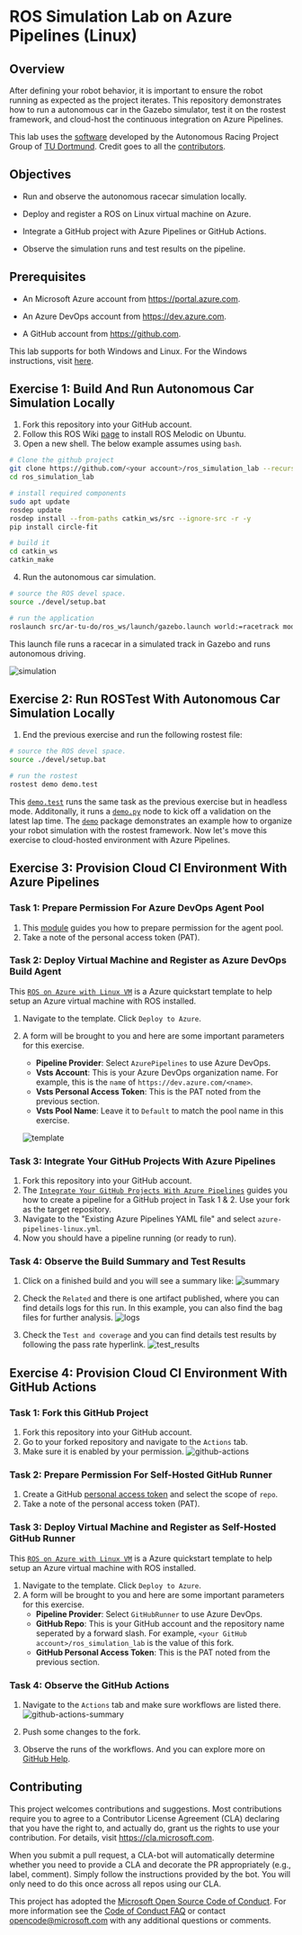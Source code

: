 # ROS Simulation Lab on Azure Pipelines (Linux)

## Overview

After defining your robot behavior, it is important to ensure the robot running as expected as the project iterates.
This repository demonstrates how to run a autonomous car in the Gazebo simulator, test it on the rostest framework, and cloud-host the continuous integration on Azure Pipelines.

This lab uses the [software](https://github.com/Autonomous-Racing-PG/ar-tu-do) developed by the Autonomous Racing Project Group of [TU Dortmund](https://ls12-www.cs.tu-dortmund.de/daes/).
Credit goes to all the [contributors](https://github.com/Autonomous-Racing-PG/ar-tu-do/graphs/contributors).

## Objectives

* Run and observe the autonomous racecar simulation locally.

* Deploy and register a ROS on Linux virtual machine on Azure.

* Integrate a GitHub project with Azure Pipelines or GitHub Actions.

* Observe the simulation runs and test results on the pipeline.

## Prerequisites

* An Microsoft Azure account from https://portal.azure.com.

* An Azure DevOps account from https://dev.azure.com.

* A GitHub account from https://github.com.

This lab supports for both Windows and Linux.
For the Windows instructions, visit [here](./README.md).

## Exercise 1: Build And Run Autonomous Car Simulation Locally

1. Fork this repository into your GitHub account.
2. Follow this ROS Wiki [page](http://wiki.ros.org/Installation/Ubuntu) to install ROS Melodic on Ubuntu.
3. Open a new shell. The below example assumes using `bash`.

```bash
# Clone the github project
git clone https://github.com/<your account>/ros_simulation_lab --recursive
cd ros_simulation_lab

# install required components
sudo apt update
rosdep update
rosdep install --from-paths catkin_ws/src --ignore-src -r -y
pip install circle-fit

# build it
cd catkin_ws
catkin_make
```

4. Run the autonomous car simulation.

```bash
# source the ROS devel space.
source ./devel/setup.bat

# run the application
roslaunch src/ar-tu-do/ros_ws/launch/gazebo.launch world:=racetrack mode_override:=2
```

This launch file runs a racecar in a simulated track in Gazebo and runs autonomous driving.

![simulation](docs/simulation.png)

## Exercise 2: Run ROSTest With Autonomous Car Simulation Locally

1. End the previous exercise and run the following rostest file:

```bash
# source the ROS devel space.
source ./devel/setup.bat

# run the rostest
rostest demo demo.test
```

This [`demo.test`](catkin_ws/src/demo/test/demo.test) runs the same task as the previous exercise but in headless mode.
Additonally, it runs a [`demo.py`](catkin_ws/src/demo/nodes/demo.py) node to kick off a validation on the latest lap time.
The [`demo`](catkin_ws/src/demo) package demonstrates an example how to organize your robot simulation with the rostest framework.
Now let's move this exercise to cloud-hosted environment with Azure Pipelines.

## Exercise 3: Provision Cloud CI Environment With Azure Pipelines

### Task 1: Prepare Permission For Azure DevOps Agent Pool

1. This [module](https://docs.microsoft.com/en-us/azure/devops/pipelines/agents/v2-windows?view=azure-devops#permissions) guides you how to prepare permission for the agent pool.
2. Take a note of the personal access token (PAT).

### Task 2: Deploy Virtual Machine and Register as Azure DevOps Build Agent

This [`ROS on Azure with Linux VM`](https://azure.microsoft.com/en-us/resources/templates/ros-vm-linux/) is a Azure quickstart template to help setup an Azure virtual machine with ROS installed.

1. Navigate to the template. Click `Deploy to Azure`.
2. A form will be brought to you and here are some important parameters for this exercise.
   * **Pipeline Provider**: Select `AzurePipelines` to use Azure DevOps.
   * **Vsts Account**: This is your Azure DevOps organization name. For example, this is the `name` of `https://dev.azure.com/<name>`.
   * **Vsts Personal Access Token**: This is the PAT noted from the previous section.
   * **Vsts Pool Name**: Leave it to `Default` to match the pool name in this exercise.

   ![template](docs/template-linux.png)


### Task 3: Integrate Your GitHub Projects With Azure Pipelines

1. Fork this repository into your GitHub account.
2. The [`Integrate Your GitHub Projects With Azure Pipelines`](https://www.azuredevopslabs.com/labs/azuredevops/github-integration/) guides you how to create a pipeline for a GitHub project in Task 1 & 2.
   Use your fork as the target repository.
3. Navigate to the "Existing Azure Pipelines YAML file" and select `azure-pipelines-linux.yml`.
4. Now you should have a pipeline running (or ready to run).

### Task 4: Observe the Build Summary and Test Results

1. Click on a finished build and you will see a summary like:
   ![summary](docs/summary.png)

2. Check the `Related` and there is one artifact published, where you can find details logs for this run.
   In this example, you can also find the bag files for further analysis.
   ![logs](docs/logs.png)

3. Check the `Test and coverage` and you can find details test results by following the pass rate hyperlink.
   ![test_results](docs/test_results.png)

## Exercise 4: Provision Cloud CI Environment With GitHub Actions

### Task 1: Fork this GitHub Project

1. Fork this repository into your GitHub account.
2. Go to your forked repository and navigate to the `Actions` tab.
3. Make sure it is enabled by your permission.
   ![github-actions](docs/github-actions.png)

### Task 2: Prepare Permission For Self-Hosted GitHub Runner

1. Create a GitHub [personal access token](https://help.github.com/en/github/authenticating-to-github/creating-a-personal-access-token-for-the-command-line) and select the scope of `repo`.
2. Take a note of the personal access token (PAT).

### Task 3: Deploy Virtual Machine and Register as Self-Hosted GitHub Runner

This [`ROS on Azure with Linux VM`](https://azure.microsoft.com/en-us/resources/templates/ros-vm-linux/) is a Azure quickstart template to help setup an Azure virtual machine with ROS installed.

1. Navigate to the template. Click `Deploy to Azure`.
2. A form will be brought to you and here are some important parameters for this exercise.
   * **Pipeline Provider**: Select `GitHubRunner` to use Azure DevOps.
   * **GitHub Repo**: This is your GitHub account and the repository name seperated by a forward slash. For example, `<your GitHub account>/ros_simulation_lab` is the value of this fork.
   * **GitHub Personal Access Token**: This is the PAT noted from the previous section.

### Task 4: Observe the GitHub Actions

1. Navigate to the `Actions` tab and make sure workflows are listed there.
   ![github-actions-summary](docs/github-actions-summary.png)

2. Push some changes to the fork.
3. Observe the runs of the workflows.
   And you can explore more on [GitHub Help](https://help.github.com/en/actions/configuring-and-managing-workflows/configuring-a-workflow#about-workflows).

## Contributing

This project welcomes contributions and suggestions.  Most contributions require you to agree to a
Contributor License Agreement (CLA) declaring that you have the right to, and actually do, grant us
the rights to use your contribution. For details, visit https://cla.microsoft.com.

When you submit a pull request, a CLA-bot will automatically determine whether you need to provide
a CLA and decorate the PR appropriately (e.g., label, comment). Simply follow the instructions
provided by the bot. You will only need to do this once across all repos using our CLA.

This project has adopted the [Microsoft Open Source Code of Conduct](https://opensource.microsoft.com/codeofconduct/).
For more information see the [Code of Conduct FAQ](https://opensource.microsoft.com/codeofconduct/faq/) or
contact [opencode@microsoft.com](mailto:opencode@microsoft.com) with any additional questions or comments.

